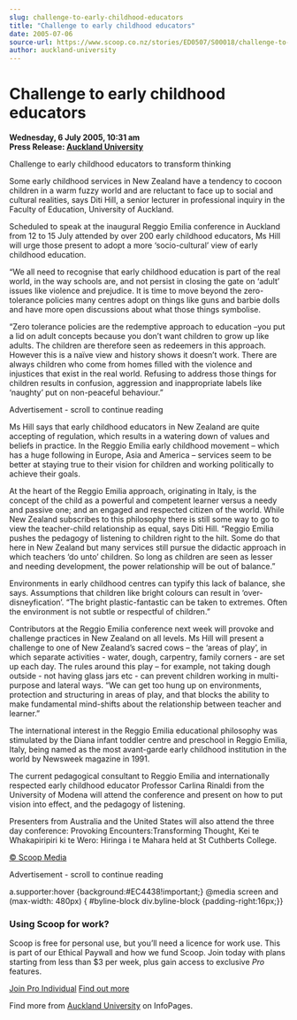 ```yaml
---
slug: challenge-to-early-childhood-educators
title: "Challenge to early childhood educators"
date: 2005-07-06
source-url: https://www.scoop.co.nz/stories/ED0507/S00018/challenge-to-early-childhood-educators.htm
author: auckland-university
---
```

Challenge to early childhood educators
======================================

**Wednesday, 6 July 2005, 10:31 am**  
**Press Release: [Auckland University](https://info.scoop.co.nz/Auckland_University)**

  
Challenge to early childhood educators to transform thinking

Some early childhood services in New Zealand have a tendency to cocoon children in a warm fuzzy world and are reluctant to face up to social and cultural realities, says Diti Hill, a senior lecturer in professional inquiry in the Faculty of Education, University of Auckland.

Scheduled to speak at the inaugural Reggio Emilia conference in Auckland from 12 to 15 July attended by over 200 early childhood educators, Ms Hill will urge those present to adopt a more ‘socio-cultural’ view of early childhood education.

“We all need to recognise that early childhood education is part of the real world, in the way schools are, and not persist in closing the gate on ‘adult’ issues like violence and prejudice. It is time to move beyond the zero-tolerance policies many centres adopt on things like guns and barbie dolls and have more open discussions about what those things symbolise.

“Zero tolerance policies are the redemptive approach to education –you put a lid on adult concepts because you don’t want children to grow up like adults. The children are therefore seen as redeemers in this approach. However this is a naïve view and history shows it doesn’t work. There are always children who come from homes filled with the violence and injustices that exist in the real world. Refusing to address those things for children results in confusion, aggression and inappropriate labels like ‘naughty’ put on non-peaceful behaviour.”

Advertisement - scroll to continue reading





Ms Hill says that early childhood educators in New Zealand are quite accepting of regulation, which results in a watering down of values and beliefs in practice. In the Reggio Emilia early childhood movement – which has a huge following in Europe, Asia and America – services seem to be better at staying true to their vision for children and working politically to achieve their goals.

At the heart of the Reggio Emilia approach, originating in Italy, is the concept of the child as a powerful and competent learner versus a needy and passive one; and an engaged and respected citizen of the world. While New Zealand subscribes to this philosophy there is still some way to go to view the teacher-child relationship as equal, says Diti Hill. “Reggio Emilia pushes the pedagogy of listening to children right to the hilt. Some do that here in New Zealand but many services still pursue the didactic approach in which teachers ‘do unto’ children. So long as children are seen as lesser and needing development, the power relationship will be out of balance.”

Environments in early childhood centres can typify this lack of balance, she says. Assumptions that children like bright colours can result in ‘over-disneyfication’. “The bright plastic-fantastic can be taken to extremes. Often the environment is not subtle or respectful of children.”

Contributors at the Reggio Emilia conference next week will provoke and challenge practices in New Zealand on all levels. Ms Hill will present a challenge to one of New Zealand’s sacred cows – the ‘areas of play’, in which separate activities - water, dough, carpentry, family corners - are set up each day. The rules around this play – for example, not taking dough outside - not having glass jars etc - can prevent children working in multi-purpose and lateral ways. “We can get too hung up on environments, protection and structuring in areas of play, and that blocks the ability to make fundamental mind-shifts about the relationship between teacher and learner.”

The international interest in the Reggio Emilia educational philosophy was stimulated by the Diana infant toddler centre and preschool in Reggio Emilia, Italy, being named as the most avant-garde early childhood institution in the world by Newsweek magazine in 1991.

The current pedagogical consultant to Reggio Emilia and internationally respected early childhood educator Professor Carlina Rinaldi from the University of Modena will attend the conference and present on how to put vision into effect, and the pedagogy of listening.

Presenters from Australia and the United States will also attend the three day conference: Provoking Encounters:Transforming Thought, Kei te Whakapiripiri ki te Wero: Hiringa i te Mahara held at St Cuthberts College.

  

[© Scoop Media](http://www.scoop.co.nz/about/terms.html)  

Advertisement - scroll to continue reading



a.supporter:hover {background:#EC4438!important;} @media screen and (max-width: 480px) { #byline-block div.byline-block {padding-right:16px;}}

### Using Scoop for work?

Scoop is free for personal use, but you’ll need a licence for work use. This is part of our Ethical Paywall and how we fund Scoop. Join today with plans starting from less than $3 per week, plus gain access to exclusive _Pro_ features.  
  
[Join Pro Individual](https://pro.scoop.co.nz/Individual/?from=ProIn24) [Find out more](https://pro.scoop.co.nz/using-scoop-for-work/?from=ProIn24)

Find more from [Auckland University](https://info.scoop.co.nz/Auckland_University) on InfoPages.